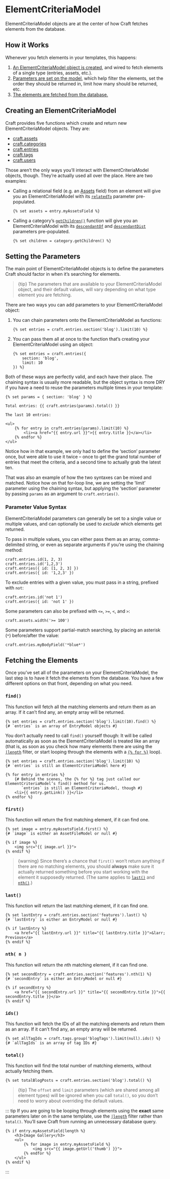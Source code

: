 # ElementCriteriaModel

ElementCriteriaModel objects are at the center of how Craft fetches elements from the database.

## How it Works

Whenever you fetch elements in your templates, this happens:

1. [An ElementCriteriaModel object is created](#creating-an-elementCriteriaModel), and wired to fetch elements of a single type (entries, assets, etc.).
2. [Parameters are set on the model](#setting-the-parameters), which help filter the elements, set the order they should be returned in, limit how many should be returned, etc.
3. [The elements are fetched from the database.](#fetching-the-elements)

## Creating an ElementCriteriaModel

Craft provides five functions which create and return new ElementCriteriaModel objects. They are:

* [craft.assets](craft.assets.md)
* [craft.categories](craft.categories.md)
* [craft.entries](craft.entries.md)
* [craft.tags](craft.tags.md)
* [craft.users](craft.users.md)

Those aren’t the only ways you’ll interact with ElementCriteriaModel objects, though. They’re actually used all over the place. Here are two examples:

* Calling a relational field (e.g. an [Assets](../assets-fields.md) field) from an element will give you an ElementCriteriaModel with its [`relatedTo`](../relations.md#the-relatedTo-param) parameter pre-populated.

    ```twig
    {% set assets = entry.myAssetsField %}
    ```

* Calling a category’s [`getChildren()`](categorymodel.md#getChildren) function will give you an ElementCriteriaModel with its [`descendantOf`](craft.categories.md#descendantOf) and [`descendantDist`](craft.categories.md#descendantDist) parameters pre-populated.

    ```twig
    {% set children = category.getChildren() %}
    ```


## Setting the Parameters

The main point of ElementCriteriaModel objects is to define the parameters Craft should factor in when it’s searching for elements.

> {tip} The parameters that are available to your ElementCriteriaModel object, and their default values, will vary depending on what type element you are fetching.

There are two ways you can add parameters to your ElementCriteriaModel object:

1. You can chain parameters onto the ElementCriteriaModel as functions:

    ```twig
    {% set entries = craft.entries.section('blog').limit(10) %}
    ```

2. You can pass them all at once to the function that’s creating your ElementCriteriaModel using an object:

    ```twig
    {% set entries = craft.entries({
        section: 'blog',
        limit: 10
    }) %}
    ```

Both of these ways are perfectly valid, and each have their place. The chaining syntax is usually more readable, but the object syntax is more DRY if you have a need to reuse the parameters multiple times in your template:

```twig
{% set params = { section: 'blog' } %}

Total entries: {{ craft.entries(params).total() }}

The last 10 entries:

<ul>
    {% for entry in craft.entries(params).limit(10) %}
        <li><a href="{{ entry.url }}">{{ entry.title }}</a></li>
    {% endfor %}
</ul>
```

Notice how in that example, we only had to define the ‘section’ parameter once, but were able to use it twice – once to get the grand total number of entries that meet the criteria, and a second time to actually grab the latest ten.

That was also an example of how the two syntaxes can be mixed and matched. Notice how on that for-loop line, we are setting the ‘limit’ parameter using the chaining syntax, but applying the ‘section’ parameter by passing `params` as an argument to `craft.entries()`.

### Parameter Value Syntax

ElementCriteriaModel parameters can generally be set to a single value or multiple values, and can optionally be used to *exclude* which elements get returned.

To pass in multiple values, you can either pass them as an array, comma-delimited string, or even as separate arguments if you’re using the chaining method:

    craft.entries.id(1, 2, 3)
    craft.entries.id('1,2,3')
    craft.entries({ id: [1, 2, 3] })
    craft.entries({ id: '1,2,3' })

To exclude entries with a given value, you must pass in a string, prefixed with `not`:

    craft.entries.id('not 1')
    craft.entries({ id: 'not 1' })

Some parameters can also be prefixed with `<=`, `>=`, `<`, and `>`:

    craft.assets.width('>= 100')

Some parameters support partial-match searching, by placing an asterisk (`*`) before/after the value:

    craft.entries.myBodyField('*blue*')


## Fetching the Elements

Once you’ve set all of the parameters on your ElementCriteriaModel, the last step is to have it fetch the elements from the database. You have a few different options on that front, depending on what you need.

### `find()`

This function will fetch all the matching elements and return them as an array. If it can’t find any, an empty array will be returned.

```twig
{% set entries = craft.entries.section('blog').limit(10).find() %}
{# `entries` is an array of EntryModel objects #}
```

You don’t actually need to call `find()` yourself though: It will be called automatically as soon as the ElementCriteriaModel is treated like an array (that is, as soon as you check how many elements there are using the [`|length`](http://twig.sensiolabs.org/doc/filters/length.html) filter, or start looping through the elements with a [`{% for %}`](http://twig.sensiolabs.org/doc/tags/for.html) loop).

```twig
{% set entries = craft.entries.section('blog').limit(10) %}
{# `entries` is still an ElementCriteriaModel here #}

{% for entry in entries %}
    {# Behind the scenes, the {% for %} tag just called our ElementCriteriaModel’s find() method for us.
       `entries` is still an ElementCriteriaModel, though #}
    <li>{{ entry.getLink() }}</li>
{% endfor %}
```

### `first()`

This function will return the first matching element, if it can find one.

```twig
{% set image = entry.myAssetsField.first() %}
{# `image` is either an AssetFileModel or null #}

{% if image %}
    <img src="{{ image.url }}">
{% endif %}
```

> {warning} Since there’s a chance that `first()` won’t return anything if there are no matching elements, you should **always** make sure it actually returned something before you start working with the element it supposedly returned. (The same applies to [`last()`](#last) and [`nth()`](#nth).)

### `last()`

This function will return the last matching element, if it can find one.

```twig
{% set lastEntry = craft.entries.section('features').last() %}
{# `lastEntry` is either an EntryModel or null #}

{% if lastEntry %}
    <a href="{{ lastEntry.url }}" title="{{ lastEntry.title }}">&larr; Previous</a>
{% endif %}
```

### `nth( n )`

This function will return the *n*<wbr>th matching element, if it can find one.

```twig
{% set secondEntry = craft.entries.section('features').nth(1) %}
{# `secondEntry` is either an EntryModel or null #}

{% if secondEntry %}
    <a href="{{ secondEntry.url }}" title="{{ secondEntry.title }}">{{ secondEntry.title }}</a>
{% endif %}
```

### `ids()`

This function will fetch the IDs of all the matching elements and return them as an array. If it can’t find any, an empty array will be returned.

```twig
{% set allTagIds = craft.tags.group('blogTags').limit(null).ids() %}
{# `allTagIds` is an array of tag IDs #}
```

### `total()`

This function will find the total number of matching elements, without actually fetching them.

```twig
{% set totalBlogPosts = craft.entries.section('blog').total() %}
```

> {tip} The `offset` and `limit` parameters (which are shared among all element types) will be ignored when you call `total()`, so you don’t need to worry about overriding the default values.

::: tip
If you are going to be looping through elements using the **exact** same parameters later on in the same template, use the [`|length`](http://twig.sensiolabs.org/doc/filters/length.html) filter rather than `total()`. You’ll save Craft from running an unnecessary database query.

```twig
{% if entry.myAssetsField|length %}
    <h3>Image Gallery</h3>
    <ul>
        {% for image in entry.myAssetsField %}
            <img src="{{ image.getUrl('thumb') }}">
        {% endfor %}
    </ul>
{% endif %}
```
:::

